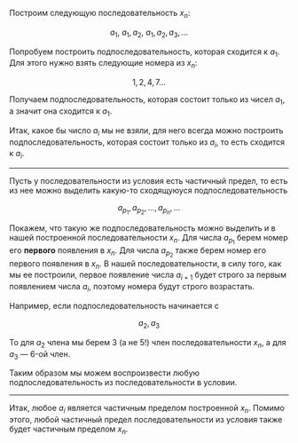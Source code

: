Построим следующую последовательность $x_n$:

$$ a_1, \ a_1, a_2, \ a_1, a_2, a_3, \ldots $$

Попробуем построить подпоследовательность, которая сходится к $a_1$. Для этого нужно взять следующие номера из $x_n$:

$$ 1, 2, 4, 7 \ldots $$

Получаем подпоследовательность, которая состоит только из чисел $a_1$, а значит она сходится к $a_1$.

Итак, какое бы число $a_i$ мы не взяли, для него всегда можно построить подпоследовательность, которая состоит только из $a_i$, то есть сходится к $a_i$.

---

Пусть у последовательности из условия есть частичный предел, то есть из нее можно выделить какую-то сходящуюуся подпоследовательность

$$ a_{p_1}, a_{p_2}, \ldots, a_{p_n}, \ldots $$

Покажем, что такую же подпоследовательность можно выделить и в нашей построенной последовательности $x_n$. Для числа $a_{p_1}$ берем номер его **первого** появления в $x_n$.
Для числа $a_{p_2}$ также берем номер его первого появления в $x_n$. В нашей последовательности, в силу того, как мы ее построили, первое появление числа $a_{i+1}$ будет строго за первым появлением числа $a_i$, поэтому
номера будут строго возрастать.

Например, если подпоследовательность начинается с 

$$ a_2, a_3 $$

То для $a_2$ члена мы берем $3$ (а не $5$!) член последовательности $x_n$, а для $a_3$ — $6$-ой член.

Таким образом мы можем воспроизвести любую подпоследовательность из последовательности в условии.

---

Итак, любое $a_i$ является частичным пределом построенной $x_n$. Помимо этого, любой частичный предел последовательности из условия также будет частичным пределом $x_n$.